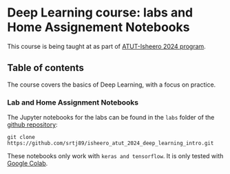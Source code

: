# Deep Learning course: labs and Home Assignement Notebooks

This course is being taught at as part of [ATUT-Isheero 2024 program](https://t.ly/E0Pye?trk=public_post_reshare-text). 
## Table of contents

The course covers the basics of Deep Learning, with a focus on practice.

### Lab and Home Assignment Notebooks

The Jupyter notebooks for the labs can be found in the `labs` folder of
the [github repository](https://github.com/srtj89/isheero_atut_2024_deep_learning_intro):

    git clone https://github.com/srtj89/isheero_atut_2024_deep_learning_intro.git

These notebooks only work with `keras and tensorflow`. It is only tested with [Google Colab](https://colab.google/).

